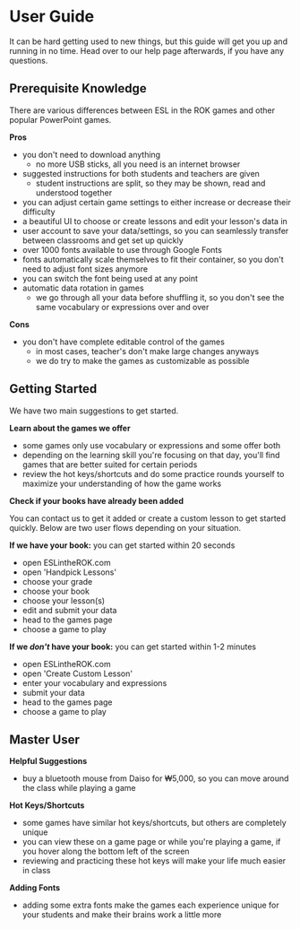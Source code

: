 # User Guide

It can be hard getting used to new things, but this guide will get you up and running in no time. Head over to our help page afterwards, if you have any questions.

## Prerequisite Knowledge

There are various differences between ESL in the ROK games and other popular PowerPoint games.

**Pros**

- you don't need to download anything
  - no more USB sticks, all you need is an internet browser
- suggested instructions for both students and teachers are given
  - student instructions are split, so they may be shown, read and understood together
- you can adjust certain game settings to either increase or decrease their difficulty
- a beautiful UI to choose or create lessons and edit your lesson's data in
- user account to save your data/settings, so you can seamlessly transfer between classrooms and get set up quickly
- over 1000 fonts available to use through Google Fonts
- fonts automatically scale themselves to fit their container, so you don't need to adjust font sizes anymore
- you can switch the font being used at any point
- automatic data rotation in games
  - we go through all your data before shuffling it, so you don't see the same vocabulary or expressions over and over

**Cons**

- you don't have complete editable control of the games
  - in most cases, teacher's don't make large changes anyways
  - we do try to make the games as customizable as possible

## Getting Started

We have two main suggestions to get started.

**Learn about the games we offer**

- some games only use vocabulary or expressions and some offer both
- depending on the learning skill you're focusing on that day, you'll find games that are better suited for certain periods
- review the hot keys/shortcuts and do some practice rounds yourself to maximize your understanding of how the game works

**Check if your books have already been added**

You can contact us to get it added or create a custom lesson to get started quickly. Below are two user flows depending on your situation.

**If we have your book:** you can get started within 20 seconds

- open ESLintheROK.com
- open 'Handpick Lessons'
- choose your grade
- choose your book
- choose your lesson(s)
- edit and submit your data
- head to the games page
- choose a game to play

**If we _don't_ have your book:** you can get started within 1-2 minutes

- open ESLintheROK.com
- open 'Create Custom Lesson'
- enter your vocabulary and expressions
- submit your data
- head to the games page
- choose a game to play

## Master User

**Helpful Suggestions**

- buy a bluetooth mouse from Daiso for ₩5,000, so you can move around the class while playing a game

**Hot Keys/Shortcuts**

- some games have similar hot keys/shortcuts, but others are completely unique
- you can view these on a game page or while you're playing a game, if you hover along the bottom left of the screen
- reviewing and practicing these hot keys will make your life much easier in class

**Adding Fonts**

- adding some extra fonts make the games each experience unique for your students and make their brains work a little more
